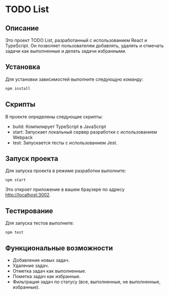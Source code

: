 # TODO List

## Описание

Это проект TODO List, разработанный с использованием React и TypeScript. Он позволяет пользователям добавлять, удалять и отмечать задачи как выполненные и делать задачи избранными.

## Установка

Для установки зависимостей выполните следующую команду:

```bash
npm install
```

## Скрипты

В проекте определены следующие скрипты:

- build: Компилирует TypeScript в JavaScript
- start: Запускает локальный сервер разработки с использованием Webpack
- test: Запускается тесты с использованием Jest.

## Запуск проекта

Для запуска проекта в режиме разработки выполните:

```
npm start
```

Это откроет приложение в вашем браузере по адресу [http://localhost:3002](http://localhost:3002/).

## Тестирование

Для запуска тестов выполните:

```
npm test
```

## Функциональные возможности

- Добавление новых задач.
- Удаление задач.
- Отметка задач как выполненные.
- Пометка задач как избранные.
- Фильтрация задач по статусу (все, выполненные, не выполненные, избранные). 
